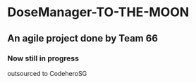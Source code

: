 # DoseManager-TO-THE-MOON

## An agile project done by Team 66

### Now still in progress

<!-- testing -->

outsourced to CodeheroSG
